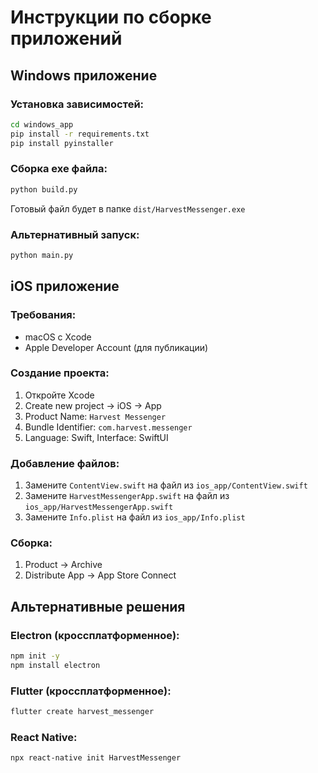 # Инструкции по сборке приложений

## Windows приложение

### Установка зависимостей:
```bash
cd windows_app
pip install -r requirements.txt
pip install pyinstaller
```

### Сборка exe файла:
```bash
python build.py
```

Готовый файл будет в папке `dist/HarvestMessenger.exe`

### Альтернативный запуск:
```bash
python main.py
```

## iOS приложение

### Требования:
- macOS с Xcode
- Apple Developer Account (для публикации)

### Создание проекта:
1. Откройте Xcode
2. Create new project → iOS → App
3. Product Name: `Harvest Messenger`
4. Bundle Identifier: `com.harvest.messenger`
5. Language: Swift, Interface: SwiftUI

### Добавление файлов:
1. Замените `ContentView.swift` на файл из `ios_app/ContentView.swift`
2. Замените `HarvestMessengerApp.swift` на файл из `ios_app/HarvestMessengerApp.swift`
3. Замените `Info.plist` на файл из `ios_app/Info.plist`

### Сборка:
1. Product → Archive
2. Distribute App → App Store Connect

## Альтернативные решения

### Electron (кроссплатформенное):
```bash
npm init -y
npm install electron
```

### Flutter (кроссплатформенное):
```bash
flutter create harvest_messenger
```

### React Native:
```bash
npx react-native init HarvestMessenger
```